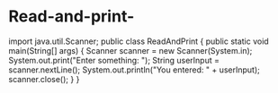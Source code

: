 # Read-and-print-
import java.util.Scanner;
public class ReadAndPrint {
    public static void main(String[] args) {
        Scanner scanner = new Scanner(System.in);
        System.out.print("Enter something: ");
        String userInput = scanner.nextLine();
        System.out.println("You entered: " + userInput);
        scanner.close();
    }
}
